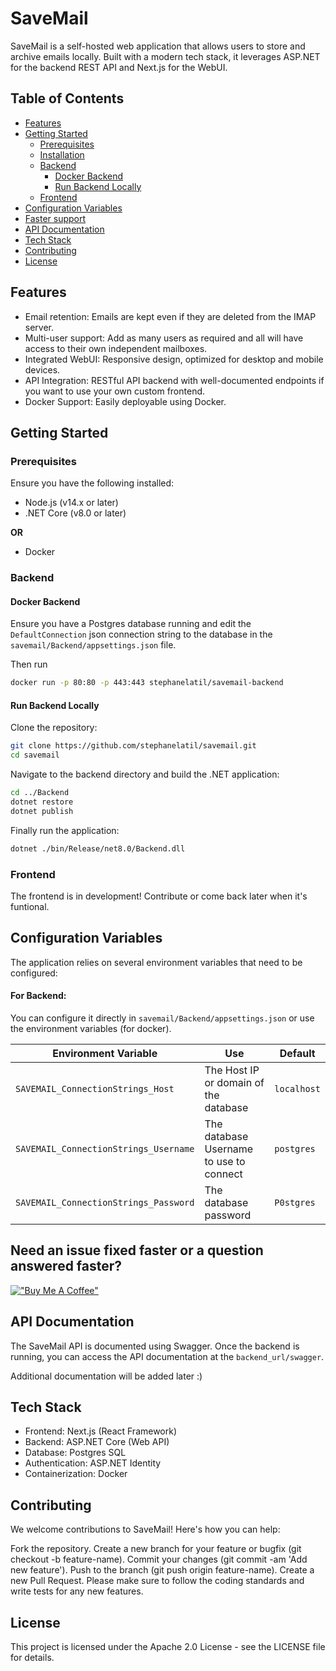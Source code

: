 # SaveMail
 

SaveMail is a self-hosted web application that allows users to store and archive emails locally. Built with a modern tech stack, it leverages ASP.NET for the backend REST API and Next.js for the WebUI.

## Table of Contents

- [Features](#features)
- [Getting Started](#getting-started)
    - [Prerequisites](#prerequisites)
    - [Installation](#installation)
    - [Backend](#backend)
        - [Docker Backend](#docker-backend)
        - [Run Backend Locally](#run-backend-locally)
    - [Frontend](#frontend)
- [Configuration Variables](#configuration-variables)
- [Faster support](#need-an-issue-fixed-faster-or-a-question-answered-faster)
- [API Documentation](#api-documentation)
- [Tech Stack](#tech-stack)
- [Contributing](#contributing)
- [License](#license)

## Features

- Email retention: Emails are kept even if they are deleted from the IMAP server.
- Multi-user support: Add as many users as required and all will have access to their own independent mailboxes.
- Integrated WebUI: Responsive design, optimized for desktop and mobile devices.
- API Integration: RESTful API backend with well-documented endpoints if you want to use your own custom frontend.
- Docker Support: Easily deployable using Docker.

## Getting Started

### Prerequisites

Ensure you have the following installed:

- Node.js (v14.x or later)
- .NET Core (v8.0 or later)

**OR**

- Docker

### Backend

#### Docker Backend

Ensure you have a Postgres database running and edit the `DefaultConnection` json connection string to the database in the `savemail/Backend/appsettings.json` file.

Then run

```bash
docker run -p 80:80 -p 443:443 stephanelatil/savemail-backend
```

#### Run Backend Locally

Clone the repository:

```bash
git clone https://github.com/stephanelatil/savemail.git
cd savemail
```

Navigate to the backend directory and build the .NET application:

```bash
cd ../Backend
dotnet restore
dotnet publish
```

Finally run the application:

```bash
dotnet ./bin/Release/net8.0/Backend.dll
```

### Frontend

The frontend is in development! Contribute or come back later when it's funtional.

## Configuration Variables

The application relies on several environment variables that need to be configured:

#### For Backend:

You can configure it directly in `savemail/Backend/appsettings.json` or use the environment variables (for docker).

| Environment Variable | Use | Default |
| --- | --- | --- |
| `SAVEMAIL_ConnectionStrings_Host` | The Host IP or domain of the database | `localhost` |
| `SAVEMAIL_ConnectionStrings_Username` | The database Username to use to connect | `postgres` |
| `SAVEMAIL_ConnectionStrings_Password` | The database password | `P0stgres` |

## Need an issue fixed faster or a question answered faster?

[!["Buy Me A Coffee"](https://www.buymeacoffee.com/assets/img/custom_images/orange_img.png)](https://www.buymeacoffee.com/stephanelatil)

## API Documentation

The SaveMail API is documented using Swagger. Once the backend is running, you can access the API documentation at the `backend_url/swagger`.

Additional documentation will be added later :)

## Tech Stack

- Frontend: Next.js (React Framework)
- Backend: ASP.NET Core (Web API)
- Database: Postgres SQL
- Authentication: ASP.NET Identity
- Containerization: Docker

## Contributing
We welcome contributions to SaveMail! Here's how you can help:

Fork the repository.
Create a new branch for your feature or bugfix (git checkout -b feature-name).
Commit your changes (git commit -am 'Add new feature').
Push to the branch (git push origin feature-name).
Create a new Pull Request.
Please make sure to follow the coding standards and write tests for any new features.

## License
This project is licensed under the Apache 2.0 License - see the LICENSE file for details.
